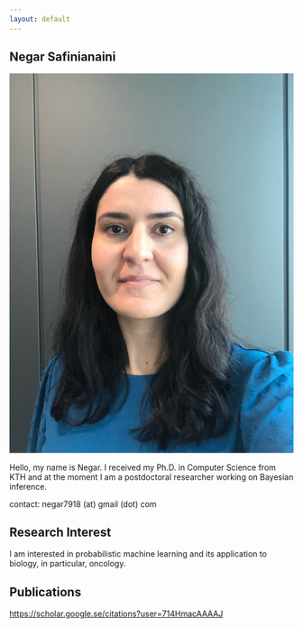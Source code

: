 ```yaml
---
layout: default
---
```


## Negar Safinianaini

<img class="profile-picture" src="me.jpeg">

Hello, my name is Negar. I received my Ph.D. in Computer Science from KTH and at the moment I am a postdoctoral researcher working on Bayesian inference.

contact: negar7918 (at) gmail (dot) com

## Research Interest

I am interested in probabilistic machine learning and its application to biology, in particular, oncology.


## Publications

https://scholar.google.se/citations?user=714HmacAAAAJ

